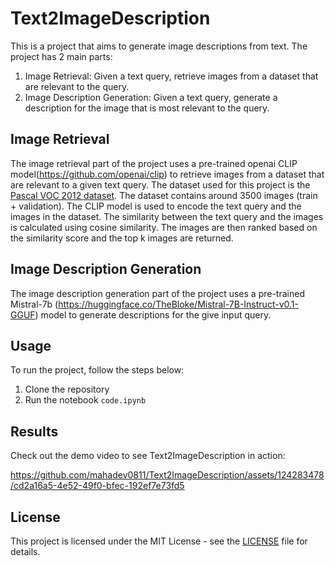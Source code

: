 # Text2ImageDescription
This is a project that aims to generate image descriptions from text. The project has 2 main parts:
1. Image Retrieval: Given a text query, retrieve images from a dataset that are relevant to the query.
2. Image Description Generation: Given a text query, generate a description for the image that is most relevant to the query.

## Image Retrieval
The image retrieval part of the project uses a pre-trained openai CLIP model(https://github.com/openai/clip) to retrieve images from a dataset that are relevant to a given text query. The dataset used for this project is the [Pascal VOC 2012 dataset](https://huggingface.co/datasets/nateraw/pascal-voc-2012). The dataset contains around 3500 images (train + validation). The CLIP model is used to encode the text query and the images in the dataset. The similarity between the text query and the images is calculated using cosine similarity. The images are then ranked based on the similarity score and the top k images are returned.

## Image Description Generation
The image description generation part of the project uses a pre-trained Mistral-7b (https://huggingface.co/TheBloke/Mistral-7B-Instruct-v0.1-GGUF) model to generate descriptions for the give input query. 

## Usage
To run the project, follow the steps below:
1. Clone the repository
2. Run the notebook `code.ipynb`

## Results
Check out the demo video to see Text2ImageDescription in action:

https://github.com/mahadev0811/Text2ImageDescription/assets/124283478/cd2a16a5-4e52-49f0-bfec-192ef7e73fd5

## License
This project is licensed under the MIT License - see the [LICENSE](LICENSE) file for details.

